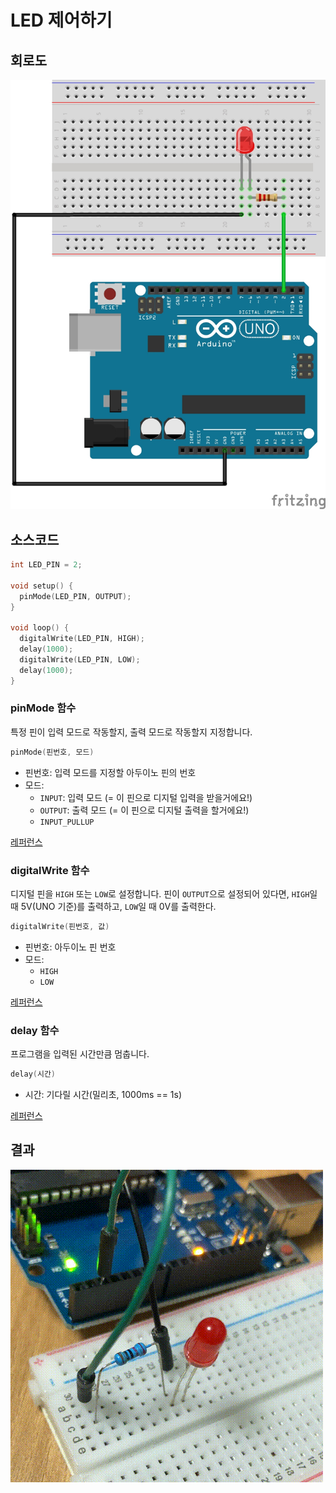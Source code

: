 # LED 제어하기

## 회로도
![](images/04_led_circuit.jpg)

## 소스코드
```cpp
int LED_PIN = 2;

void setup() {
  pinMode(LED_PIN, OUTPUT);
}

void loop() {
  digitalWrite(LED_PIN, HIGH);
  delay(1000);
  digitalWrite(LED_PIN, LOW);
  delay(1000);
}
```

### pinMode 함수
특정 핀이 입력 모드로 작동할지, 출력 모드로 작동할지 지정합니다.
```cpp
pinMode(핀번호, 모드)
```
- 핀번호: 입력 모드를 지정할 아두이노 핀의 번호
- 모드:
  - `INPUT`: 입력 모드 (= 이 핀으로 디지털 입력을 받을거에요!)
  - `OUTPUT`: 출력 모드 (= 이 핀으로 디지털 출력을 할거에요!)
  - `INPUT_PULLUP`

[레퍼런스](https://www.arduino.cc/reference/en/language/functions/digital-io/pinmode/)

### digitalWrite 함수
디지털 핀을 `HIGH` 또는 `LOW`로 설정합니다.
핀이 `OUTPUT`으로 설정되어 있다면, `HIGH`일 때 5V(UNO 기준)를 출력하고, `LOW`일 때 0V를 출력한다.

```cpp
digitalWrite(핀번호, 값)
```
- 핀번호: 아두이노 핀 번호
- 모드:
  - `HIGH`
  - `LOW`

[레퍼런스](https://www.arduino.cc/reference/en/language/functions/digital-io/digitalwrite/)

### delay 함수
프로그램을 입력된 시간만큼 멈춥니다.

```cpp
delay(시간)
```
- 시간: 기다릴 시간(밀리초, 1000ms == 1s)

[레퍼런스](https://www.arduino.cc/reference/en/language/functions/time/delay/)

## 결과
![](images/04_result.gif)